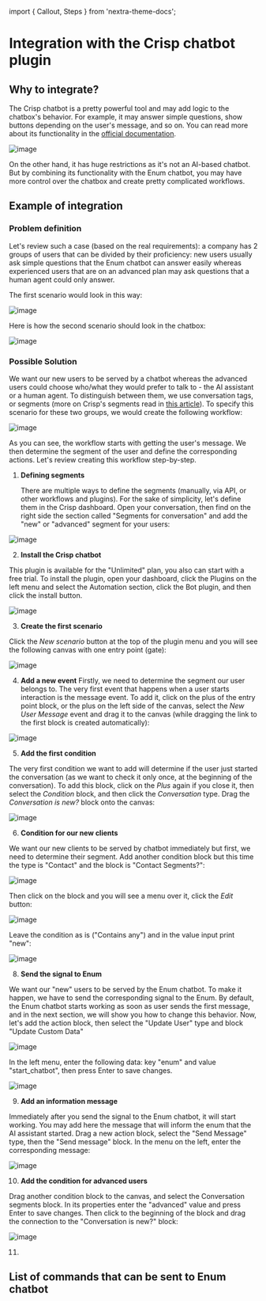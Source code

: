 import { Callout, Steps } from 'nextra-theme-docs';

# Integration with the Crisp chatbot plugin

## Why to integrate?
The Crisp chatbot is a pretty powerful tool and may add logic to the chatbox's behavior. For example, it may answer simple questions, show buttons depending on the user's message, and so on. You can read more about its functionality in the [official documentation](https://crisp.chat/en/chatbot/).

![image](https://github.com/StubbornDeer/enum-docs-nextra/assets/91156314/2f27808d-c3bf-403b-90d8-7581efdc18ed)

On the other hand, it has huge restrictions as it's not an AI-based chatbot. But by combining its functionality with the Enum chatbot, you may have more control over the chatbox and create pretty complicated workflows.

## Example of integration

### Problem definition
Let's review such a case (based on the real requirements): a company has 2 groups of users that can be divided by their proficiency: new users usually ask simple questions that the Enum chatbot can answer easily whereas experienced users that are on an advanced plan may ask questions that a human agent could only answer.

The first scenario would look in this way:

![image](https://github.com/StubbornDeer/enum-docs-nextra/assets/91156314/b5f8e5bb-ad98-4bc5-9f8f-f54846b2fe25)


Here is how the second scenario should look in the chatbox:

![image](https://github.com/StubbornDeer/enum-docs-nextra/assets/91156314/34cc6920-61f3-4e72-8c37-79fbf1446506)


### Possible Solution
We want our new users to be served by a chatbot whereas the advanced users could choose who/what they would prefer to talk to - the AI assistant or a human agent. To distinguish between them, we use conversation tags, or segments (more on Crisp's segments read in [this article](https://help.crisp.chat/en/article/what-is-a-segment-and-how-can-it-help-your-team-88hhzw/)). To specify this scenario for these two groups, we would create the following workflow:

![image](https://github.com/StubbornDeer/enum-docs-nextra/assets/91156314/2e1f4e31-0513-489a-b89b-3c93a2d10550)

As you can see, the workflow starts with getting the user's message. We then determine the segment of the user and define the corresponding actions. Let's review creating this workflow step-by-step.

1. **Defining segments**

   There are multiple ways to define the segments (manually, via API, or other workflows and plugins). For the sake of simplicity, let's define them in the Crisp dashboard. Open your conversation, then find on the right side the section called "Segments for conversation" and add the "new" or "advanced" segment for your users:

![image](https://github.com/StubbornDeer/enum-docs-nextra/assets/91156314/96838c5b-43e0-4760-a7ea-ba8b9bf5fb46)


   2. **Install the Crisp chatbot** 

This plugin is available for the "Unlimited" plan, you also can start with a free trial. To install the plugin, open your dashboard, click the Plugins on the left menu and select the Automation section, click the Bot plugin, and then click the install button.

![image](https://github.com/StubbornDeer/enum-docs-nextra/assets/91156314/5e00a4e0-978f-4547-ad37-a73c3007dc60)


   3. **Create the first scenario**

Click the *New scenario* button at the top of the plugin menu and you will see the following canvas with one entry point (gate):

![image](https://github.com/StubbornDeer/enum-docs-nextra/assets/91156314/7add8b0e-74e2-4cc0-b02f-b60796621271)


4. **Add a new event**
Firstly, we need to determine the segment our user belongs to. The very first event that happens when a user starts interaction is the message event. To add it, click on the plus of the entry point block, or the plus on the left side of the canvas, select the *New User Message* event and drag it to the canvas (while dragging the link to the first block is created automatically):

![image](https://github.com/StubbornDeer/enum-docs-nextra/assets/91156314/5c48ebb0-743c-4047-9f33-fe700a54f744)

5. **Add the first condition**

The very first condition we want to add will determine if the user just started the conversation (as we want to check it only once, at the beginning of the conversation). To add this block, click on the *Plus* again if you close it, then select the *Condition* block, and then click the *Conversation* type. Drag the *Conversation is new?* block onto the canvas:

![image](https://github.com/StubbornDeer/enum-docs-nextra/assets/91156314/abd75177-d274-4f98-ac71-ec7a95400bea)

6. **Condition for our new clients**

  We want our new clients to be served by chatbot immediately but first, we need to determine their segment.  Add another condition block but this time the type is "Contact" and the block is "Contact Segments?":

![image](https://github.com/StubbornDeer/enum-docs-nextra/assets/91156314/58339256-0302-4146-86f4-eb360b020aad)

Then click on the block and you will see a menu over it, click the *Edit* button:

![image](https://github.com/StubbornDeer/enum-docs-nextra/assets/91156314/0758ffc4-d9e1-4edb-92a7-cb75fc238ec8)

Leave the condition as is ("Contains any") and in the value input print "new":

![image](https://github.com/StubbornDeer/enum-docs-nextra/assets/91156314/16c72246-07f1-4cac-b774-400d80cc5a71)


8. **Send the signal to Enum**

We want our "new" users to be served by the Enum chatbot. To make it happen, we have to send the corresponding signal to the Enum. By default, the Enum chatbot starts working as soon as user sends the first message, and in the next section, we will show you how to change this behavior. Now, let's add the action block, then select the "Update User" type and block "Update Custom Data"

![image](https://github.com/StubbornDeer/enum-docs-nextra/assets/91156314/8574af27-77eb-4aa8-b4ed-3b4ea758e7d2)

In the left menu, enter the following data: key "enum" and value "start_chatbot", then press Enter to save changes.

![image](https://github.com/StubbornDeer/enum-docs-nextra/assets/91156314/fb2b94ab-6681-406e-b704-8aaf641d3ddf)


9. **Add an information message**

Immediately after you send the signal to the Enum chatbot, it will start working. You may add here the message that will inform the enum that the AI assistant started. Drag a new action block, select the "Send Message" type, then the "Send message" block. In the menu on the left, enter the corresponding message:

![image](https://github.com/StubbornDeer/enum-docs-nextra/assets/91156314/5aa1ea57-d170-4e12-af09-3a9a3803f78e)


10. **Add the condition for advanced users**

Drag another condition block to the canvas, and select the Conversation segments block. In its properties enter the "advanced" value and press Enter to save changes. Then click to the beginning of the block and drag the connection to the "Conversation is new?" block:

![image](https://github.com/StubbornDeer/enum-docs-nextra/assets/91156314/ead2588e-868f-4938-8b55-d6878713a5c3)

11.

### 

## List of commands that can be sent to Enum chatbot
